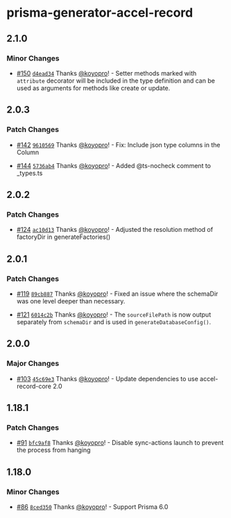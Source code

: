 # prisma-generator-accel-record

## 2.1.0

### Minor Changes

- [#150](https://github.com/koyopro/accella/pull/150) [`d4ead34`](https://github.com/koyopro/accella/commit/d4ead3452287fb15940d6b90d41856471f0e4c89) Thanks [@koyopro](https://github.com/koyopro)! - Setter methods marked with `attribute` decorator will be included in the type definition and can be used as arguments for methods like create or update.

## 2.0.3

### Patch Changes

- [#142](https://github.com/koyopro/accella/pull/142) [`9610569`](https://github.com/koyopro/accella/commit/9610569d6e03dcfad4fef07ece4c617825bc262b) Thanks [@koyopro](https://github.com/koyopro)! - Fix: Include json type columns in the Column

- [#144](https://github.com/koyopro/accella/pull/144) [`5736ab4`](https://github.com/koyopro/accella/commit/5736ab4e9ce439605391586e7e873abbf67d6b4d) Thanks [@koyopro](https://github.com/koyopro)! - Added @ts-nocheck comment to \_types.ts

## 2.0.2

### Patch Changes

- [#124](https://github.com/koyopro/accella/pull/124) [`ac10d13`](https://github.com/koyopro/accella/commit/ac10d131301ec3aa94c95788b413a8d87ac5da6d) Thanks [@koyopro](https://github.com/koyopro)! - Adjusted the resolution method of factoryDir in generateFactories()

## 2.0.1

### Patch Changes

- [#119](https://github.com/koyopro/accella/pull/119) [`89cb887`](https://github.com/koyopro/accella/commit/89cb88792de7005749bf807d2a5df28ac2cb7b3b) Thanks [@koyopro](https://github.com/koyopro)! - Fixed an issue where the schemaDir was one level deeper than necessary.

- [#121](https://github.com/koyopro/accella/pull/121) [`6014c2b`](https://github.com/koyopro/accella/commit/6014c2b7a7f21b5899b96e0acf2270ecd8f03b46) Thanks [@koyopro](https://github.com/koyopro)! - The `sourceFilePath` is now output separately from `schemaDir` and is used in `generateDatabaseConfig()`.

## 2.0.0

### Major Changes

- [#103](https://github.com/koyopro/accella/pull/103) [`45c69e3`](https://github.com/koyopro/accella/commit/45c69e3df5e040b5eb574b6c6509320e0641f5b5) Thanks [@koyopro](https://github.com/koyopro)! - Update dependencies to use accel-record-core 2.0

## 1.18.1

### Patch Changes

- [#91](https://github.com/koyopro/accella/pull/91) [`bfc9af8`](https://github.com/koyopro/accella/commit/bfc9af847b254b9356e731320355e778261057f2) Thanks [@koyopro](https://github.com/koyopro)! - Disable sync-actions launch to prevent the process from hanging

## 1.18.0

### Minor Changes

- [#86](https://github.com/koyopro/accella/pull/86) [`8ced350`](https://github.com/koyopro/accella/commit/8ced3503e1178292eeef5beea4254258f52faea6) Thanks [@koyopro](https://github.com/koyopro)! - Support Prisma 6.0
